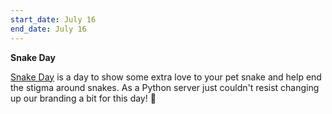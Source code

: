```yaml
---
start_date: July 16
end_date: July 16
---
```

**Snake Day**

[Snake Day](https://www.daysoftheyear.com/days/world-snake-day/) is a day to show some extra love to your pet snake and help end the stigma around snakes. As a Python server just couldn't resist changing up our branding a bit for this day! 🐍